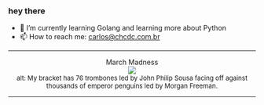 ### hey there 

- :seedling: I’m currently learning Golang and learning more about Python
- :mailbox: How to reach me: carlos@chcdc.com.br


---


<!-- xkcd -->
<p align="center">March Madness</br><img src=https://imgs.xkcd.com/comics/march_madness.png></br><font size =2>alt: My bracket has 76 trombones led by John Philip Sousa facing off against thousands of emperor penguins led by Morgan Freeman.</br></font></p></table></p> 


<!-- xkcd -->
---
